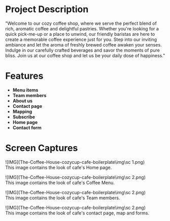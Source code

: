 # Project Description

"Welcome to our cozy coffee shop, where we serve the perfect blend of rich, aromatic coffee and delightful pastries. Whether you're looking for a quick pick-me-up or a place to unwind, our friendly baristas are here to create a memorable coffee experience just for you. Step into our inviting ambiance and let the aroma of freshly brewed coffee awaken your senses. Indulge in our carefully crafted beverages and savor the moments of pure bliss. Join us at our coffee shop and let us be your daily dose of happiness."

# Features
-  **Menu items** 
-  **Team members** 
-  **About us** 
-  **Contact page** 
-  **Mapping** 
-  **Subscribe** 
-  **Home page** 
-  **Contact form** 

# Screen Captures 
![IMG](The-Coffee-House-cozycup-cafe-boilerplate\img\sc 1.png)
<br>
This image contains the look of cafe's Home page.

![IMG](The-Coffee-House-cozycup-cafe-boilerplate\img\sc 2.png)
<br>
This image contains the look of cafe's Coffee Menu.

![IMG](The-Coffee-House-cozycup-cafe-boilerplate\img\sc 2.png)
<br>
This image contains the look of cafe's Team members. 

![IMG](The-Coffee-House-cozycup-cafe-boilerplate\img\sc 2.png)
<br>
This image contains the look of cafe's contact page, map and forms. 

